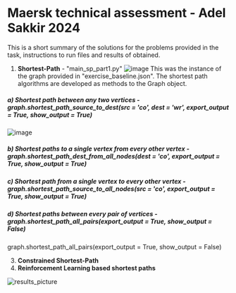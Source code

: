 # Maersk technical assessment - Adel Sakkir 2024

This is a short summary of the solutions for the problems provided in the task, instructions to run files and results of obtained.

1. **Shortest-Path** - "main_sp_part1.py"
![image](https://github.com/adelsakkir/maersk_task_adel_sakkir/assets/63802234/4f2656e6-d38d-4b58-af17-49229e998a88)
This was the instance of the graph provided in "exercise_baseline.json". The shortest path algorithms are developed as methods to the Graph object.
##### a) Shortest path between any two vertices - graph.shortest_path_source_to_dest(src = 'co', dest = 'wr', export_output = True, show_output = True)
![image](https://github.com/adelsakkir/maersk_task_adel_sakkir/assets/63802234/ef2ac191-916c-493e-a50b-b50ca3412efb)

##### b)	Shortest paths to a single vertex from every other vertex - graph.shortest_path_dest_from_all_nodes(dest = 'co', export_output = True, show_output = True)
##### c)	Shortest path from a single vertex to every other vertex - graph.shortest_path_source_to_all_nodes(src = 'co', export_output = True, show_output = True)
##### d)	Shortest paths between every pair of vertices - graph.shortest_path_all_pairs(export_output = True, show_output = False)

graph.shortest_path_all_pairs(export_output = True, show_output = False)

3. **Constrained Shortest-Path**
4. **Reinforcement Learning based shortest paths**

   
![results_picture](https://github.com/adelsakkir/maersk_task_adel_sakkir/assets/63802234/c4e615d1-5b2d-4c63-8e24-cdc607b0603f)

